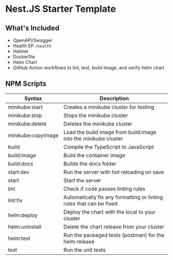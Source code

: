 # Nest.JS Starter Template

## What's Included

- OpenAPI/Swagger
- Health EP `/health`
- Helmet
- Dockerfile
- Helm Chart
- GitHub Action workflows to lint, test, build image, and verify helm chart

## NPM Scripts

| Syntax             | Description                                                         |
| ------------------ | ------------------------------------------------------------------- |
| minikube:start     | Creates a minikube cluster for testing                              |
| minikube:stop      | Stops the minikube cluster                                          |
| minikube:delete    | Deletes the minikube cluster                                        |
| minikube:copyImage | Load the build image from build:image into the minikube cluster     |
| build              | Compile the TypeScript to JavaScript                                |
| build:image        | Build the container image                                           |
| build:docs         | Builds the docs folder                                              |
| start:dev          | Run the server with hot reloading on save                           |
| start              | Start the server                                                    |
| lint               | Check if code passes linting rules                                  |
| lint:fix           | Automatically fix any formatting or linting rules that can be fixed |
| helm:deploy        | Deploy the chart with the local to your cluster                     |
| helm:uninstall     | Delete the chart release from your cluster                          |
| helm:test          | Run the packaged tests (postman) for the helm release               |
| test               | Run the unit tests                                                  |
